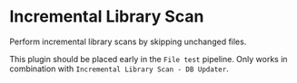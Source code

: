 # Incremental Library Scan

Perform incremental library scans by skipping unchanged files.

This plugin should be placed early in the `File test` pipeline. Only works in combination with `Incremental Library Scan - DB Updater`.